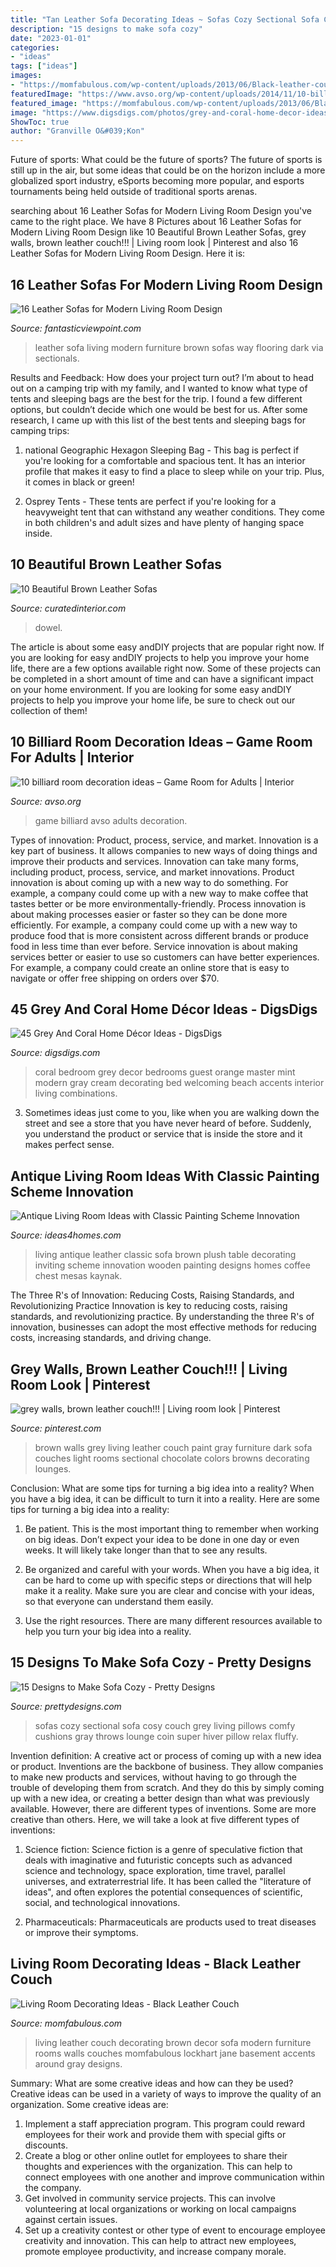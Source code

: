 ```yaml
---
title: "Tan Leather Sofa Decorating Ideas ~ Sofas Cozy Sectional Sofa Cosy Couch Grey Living Pillows Comfy Cushions Gray Throws Lounge Coin Super Hiver Pillow Relax Fluffy"
description: "15 designs to make sofa cozy"
date: "2023-01-01"
categories:
- "ideas"
tags: ["ideas"]
images:
- "https://momfabulous.com/wp-content/uploads/2013/06/Black-leather-couch-decorating-ideas-04.jpg"
featuredImage: "https://www.avso.org/wp-content/uploads/2014/11/10-billiard-room-decoration-ideas-game-room-for-adults-1415265811.jpg"
featured_image: "https://momfabulous.com/wp-content/uploads/2013/06/Black-leather-couch-decorating-ideas-04.jpg"
image: "https://www.digsdigs.com/photos/grey-and-coral-home-decor-ideas-30.jpg"
ShowToc: true
author: "Granville O&#039;Kon"
---
```



Future of sports: What could be the future of sports?
The future of sports is still up in the air, but some ideas that could be on the horizon include a more globalized sport industry, eSports becoming more popular, and esports tournaments being held outside of traditional sports arenas.

	

		
searching about 16 Leather Sofas for Modern Living Room Design you've came to the right place. We have 8 Pictures about 16 Leather Sofas for Modern Living Room Design like 10 Beautiful Brown Leather Sofas, grey walls, brown leather couch!!! | Living room look | Pinterest and also 16 Leather Sofas for Modern Living Room Design. Here it is:
		
    
## 16 Leather Sofas For Modern Living Room Design

<img loading=lazy src="https://www.fantasticviewpoint.com/wp-content/uploads/2015/02/Fetching-High-Quality-Living-Room-Designs-and-Furniture-with-Brown-Leather-Sofa-Featuring-Wooden-Flooring-Brown-Rug1-634x407.jpg" onerror="this.onerror=null;this.src='https://tse3.mm.bing.net/th?id=OIP.kC957DWR0bK0RbqUc_PL5QAAAA&amp;pid=15.1';" alt="16 Leather Sofas for Modern Living Room Design">

_Source: fantasticviewpoint.com_

>leather sofa living modern furniture brown sofas way flooring dark via sectionals. 

	

Results and Feedback: How does your project turn out?
I’m about to head out on a camping trip with my family, and I wanted to know what type of tents and sleeping bags are the best for the trip. I found a few different options, but couldn’t decide which one would be best for us. After some research, I came up with this list of the best tents and sleeping bags for camping trips:
1) national Geographic Hexagon Sleeping Bag - This bag is perfect if you're looking for a comfortable and spacious tent. It has an interior profile that makes it easy to find a place to sleep while on your trip. Plus, it comes in black or green!

2) Osprey Tents - These tents are perfect if you're looking for a heavyweight tent that can withstand any weather conditions. They come in both children's and adult sizes and have plenty of hanging space inside.

    
## 10 Beautiful Brown Leather Sofas

<img loading=lazy src="http://curatedinterior.com/wp-content/uploads/2017/03/Tan-leather-sofa-with-graphic-art.jpg" onerror="this.onerror=null;this.src='https://tse4.mm.bing.net/th?id=OIP.zMYyR9t_01zVWtJFDTcj4wHaJQ&amp;pid=15.1';" alt="10 Beautiful Brown Leather Sofas">

_Source: curatedinterior.com_

>dowel. 

	

The article is about some easy andDIY projects that are popular right now.
If you are looking for easy andDIY projects to help you improve your home life, there are a few options available right now. Some of these projects can be completed in a short amount of time and can have a significant impact on your home environment. If you are looking for some easy andDIY projects to help you improve your home life, be sure to check out our collection of them!

    
## 10 Billiard Room Decoration Ideas – Game Room For Adults | Interior

<img loading=lazy src="https://www.avso.org/wp-content/uploads/2014/11/10-billiard-room-decoration-ideas-game-room-for-adults-1415265811.jpg" onerror="this.onerror=null;this.src='https://tse2.mm.bing.net/th?id=OIP.d_bYGqkKAmOIvJnS4QUhxgHaFj&amp;pid=15.1';" alt="10 billiard room decoration ideas – Game Room for Adults | Interior">

_Source: avso.org_

>game billiard avso adults decoration. 

	

Types of innovation: Product, process, service, and market.
Innovation is a key part of business. It allows companies to new ways of doing things and improve their products and services. Innovation can take many forms, including product, process, service, and market innovations. 
Product innovation is about coming up with a new way to do something. For example, a company could come up with a new way to make coffee that tastes better or be more environmentally-friendly. Process innovation is about making processes easier or faster so they can be done more efficiently. For example, a company could come up with a new way to produce food that is more consistent across different brands or produce food in less time than ever before. Service innovation is about making services better or easier to use so customers can have better experiences. For example, a company could create an online store that is easy to navigate or offer free shipping on orders over $70.

    
## 45 Grey And Coral Home Décor Ideas - DigsDigs

<img loading=lazy src="https://www.digsdigs.com/photos/grey-and-coral-home-decor-ideas-30.jpg" onerror="this.onerror=null;this.src='https://tse3.mm.bing.net/th?id=OIP.GI8-xT4laSB8MU6nmwZ7-QHaJ4&amp;pid=15.1';" alt="45 Grey And Coral Home Décor Ideas - DigsDigs">

_Source: digsdigs.com_

>coral bedroom grey decor bedrooms guest orange master mint modern gray cream decorating bed welcoming beach accents interior living combinations. 

	

3. Sometimes ideas just come to you, like when you are walking down the street and see a store that you have never heard of before. Suddenly, you understand the product or service that is inside the store and it makes perfect sense.

    
## Antique Living Room Ideas With Classic Painting Scheme Innovation

<img loading=lazy src="http://www.ideas4homes.com/wp-content/uploads/2015/12/Big-Sofa-with-Brown-Color-facing-Wooden-Table-in-Antique-Living-Room-Ideas-Picture-1024x768.jpg" onerror="this.onerror=null;this.src='https://tse3.mm.bing.net/th?id=OIP.g0tZggj6ogQCJTdi4px-RgHaFj&amp;pid=15.1';" alt="Antique Living Room Ideas with Classic Painting Scheme Innovation">

_Source: ideas4homes.com_

>living antique leather classic sofa brown plush table decorating inviting scheme innovation wooden painting designs homes coffee chest mesas kaynak. 

	

The Three R's of Innovation: Reducing Costs, Raising Standards, and Revolutionizing Practice
Innovation is key to reducing costs, raising standards, and revolutionizing practice. By understanding the three R's of innovation, businesses can adopt the most effective methods for reducing costs, increasing standards, and driving change.

    
## Grey Walls, Brown Leather Couch!!! | Living Room Look | Pinterest

<img loading=lazy src="https://s-media-cache-ak0.pinimg.com/736x/e2/04/97/e20497b3853606b86a207308cd5eed0c.jpg" onerror="this.onerror=null;this.src='https://tse2.mm.bing.net/th?id=OIP.jc5taEC0lWz9WG1cONiNZQHaHa&amp;pid=15.1';" alt="grey walls, brown leather couch!!! | Living room look | Pinterest">

_Source: pinterest.com_

>brown walls grey living leather couch paint gray furniture dark sofa couches light rooms sectional chocolate colors browns decorating lounges. 

	

Conclusion: What are some tips for turning a big idea into a reality?
When you have a big idea, it can be difficult to turn it into a reality. Here are some tips for turning a big idea into a reality:
1. Be patient. This is the most important thing to remember when working on big ideas. Don’t expect your idea to be done in one day or even weeks. It will likely take longer than that to see any results.

2. Be organized and careful with your words. When you have a big idea, it can be hard to come up with specific steps or directions that will help make it a reality. Make sure you are clear and concise with your ideas, so that everyone can understand them easily.

3. Use the right resources. There are many different resources available to help you turn your big idea into a reality.

    
## 15 Designs To Make Sofa Cozy - Pretty Designs

<img loading=lazy src="http://www.prettydesigns.com/wp-content/uploads/2015/10/Sectional-Sofas.jpg" onerror="this.onerror=null;this.src='https://tse2.mm.bing.net/th?id=OIP.PGtWYxtCBNjIVehwAUdvdwHaLJ&amp;pid=15.1';" alt="15 Designs to Make Sofa Cozy - Pretty Designs">

_Source: prettydesigns.com_

>sofas cozy sectional sofa cosy couch grey living pillows comfy cushions gray throws lounge coin super hiver pillow relax fluffy. 

	

Invention definition: A creative act or process of coming up with a new idea or product.
Inventions are the backbone of business. They allow companies to make new products and services, without having to go through the trouble of developing them from scratch. And they do this by simply coming up with a new idea, or creating a better design than what was previously available.
However, there are different types of inventions. Some are more creative than others. Here, we will take a look at five different types of inventions:

1) Science fiction: Science fiction is a genre of speculative fiction that deals with imaginative and futuristic concepts such as advanced science and technology, space exploration, time travel, parallel universes, and extraterrestrial life. It has been called the "literature of ideas", and often explores the potential consequences of scientific, social, and technological innovations.

2) Pharmaceuticals: Pharmaceuticals are products used to treat diseases or improve their symptoms.

    
## Living Room Decorating Ideas - Black Leather Couch

<img loading=lazy src="https://momfabulous.com/wp-content/uploads/2013/06/Black-leather-couch-decorating-ideas-04.jpg" onerror="this.onerror=null;this.src='https://tse2.mm.bing.net/th?id=OIP.ixGy1bSZyA82noZuuE7ljgAAAA&amp;pid=15.1';" alt="Living Room Decorating Ideas - Black Leather Couch">

_Source: momfabulous.com_

>living leather couch decorating brown decor sofa modern furniture rooms walls couches momfabulous lockhart jane basement accents around gray designs. 

	

Summary: What are some creative ideas and how can they be used?
Creative ideas can be used in a variety of ways to improve the quality of an organization. Some creative ideas are:
1. Implement a staff appreciation program. This program could reward employees for their work and provide them with special gifts or discounts.
2. Create a blog or other online outlet for employees to share their thoughts and experiences with the organization. This can help to connect employees with one another and improve communication within the company.
3. Get involved in community service projects. This can involve volunteering at local organizations or working on local campaigns against certain issues.
4. Set up a creativity contest or other type of event to encourage employee creativity and innovation. This can help to attract new employees, promote employee productivity, and increase company morale.

